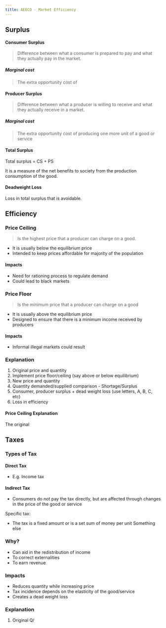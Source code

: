 ```yaml
---
title: AEECO - Market Efficiency
---
```

## Surplus
#### Consumer Surplus
> Difference between what a consumer is prepared to pay and what they actually pay in the market.
> 
##### Marginal cost
> The extra opportunity cost of 


#### Producer Surplus
> Difference between what a producer is willing to receive and what they actually receive in a market.

##### Marginal cost
> The extra opportunity cost of producing one more unit of a good or service

#### Total Surplus
Total surplus = CS + PS

It is a measure of the net benefits to society from the production consumption of the good.

#### Deadweight Loss
Loss in total surplus that is avoidable.


## Efficiency
### Price Ceiling
> Is the highest price that a producer can charge on a good.

- It is usually below the equilibrium price
- Intended to keep prices affordable for majority of the population

#### Impacts
- Need for rationing process to regulate demand
- Could lead to black markets


### Price Floor
> Is the minimum price that a producer can charge on a good

- It is usually above the equilibrium price
- Designed to ensure that there is a minimum income received by producers

#### Impacts
- Informal illegal markets could result

### Explanation
1. Original price and quantity
2. Implement price floor/ceiling (say above or below equilibrium)
3. New price and quantity
4. Quantity demanded/supplied comparison - Shortage/Surplus
5. Consumer, producer surplus + dead weight loss (use letters, A, B, C, etc)
6. Loss in efficiency

#### Price Ceiling Explanation
The original

## Taxes
### Types of Tax
#### Direct Tax
- E.g. Income tax


#### Indirect Tax
- Consumers do not pay the tax directly, but are affected through changes in the price of the good or service

Specific tax:
- The tax is a fixed amount or is a set sum of money per unit
Something else


### Why?
- Can aid in the redistribution of income
- To correct externalities
- To earn revenue

### Impacts
- Reduces quantity while increasing price
- Tax incidence depends on the elasticity of the good/service
- Creates a dead weight loss

### Explanation
1. Original Q/


















